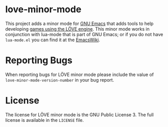 love-minor-mode
===============

This project adds a minor mode for [GNU Emacs][emacs] that adds tools
to help developing [games using the LÖVE engine][love].  This minor
mode works in conjunction with lua-mode that is part of GNU Emacs; or
if you do not have `lua-mode.el` you can find it at the
[EmacsWiki][ewiki].



Reporting Bugs
==============

When reporting bugs for LÖVE minor mode please include the value of
`love-minor-mode-version-number` in your bug report.



License
=======

The license for LÖVE minor mode is the GNU Public License 3.  The full
license is available in the `LICENSE` file.



[emacs]: http://www.gnu.org/software/emacs/
[love]: http://love2d.org/
[ewiki]: http://www.emacswiki.org/cgi-bin/wiki/
